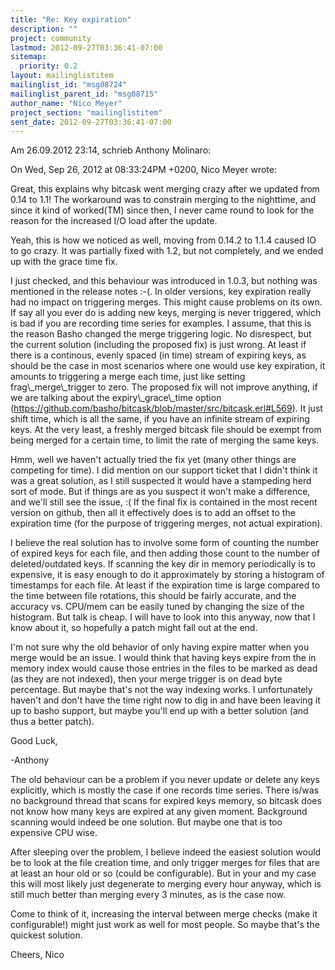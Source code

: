 ```yaml
---
title: "Re: Key expiration"
description: ""
project: community
lastmod: 2012-09-27T03:36:41-07:00
sitemap:
  priority: 0.2
layout: mailinglistitem
mailinglist_id: "msg08724"
mailinglist_parent_id: "msg08715"
author_name: "Nico Meyer"
project_section: "mailinglistitem"
sent_date: 2012-09-27T03:36:41-07:00
---
```


Am 26.09.2012 23:14, schrieb Anthony Molinaro:

On Wed, Sep 26, 2012 at 08:33:24PM +0200, Nico Meyer wrote:

Great, this explains why bitcask went merging crazy after we updated
from 0.14 to 1.1! The workaround was to constrain merging to the
nighttime, and since it kind of worked(TM) since then, I never came
round to look for the reason for the increased I/O load after the
update.

Yeah, this is how we noticed as well, moving from 0.14.2 to 1.1.4
caused IO to go crazy. It was partially fixed with 1.2, but not
completely, and we ended up with the grace time fix.


I just checked, and this behaviour was introduced in 1.0.3, but
nothing was mentioned in the release notes :-(. In older versions,
key expiration really had no impact on triggering merges. This might
cause problems on its own. If say all you ever do is adding new
keys, merging is never triggered, which is bad if you are recording
time series for examples.
I assume, that this is the reason Basho changed the merge triggering
logic. No disrespect, but the current solution (including the
proposed fix) is just wrong. At least if there is a continous,
evenly spaced (in time) stream of expiring keys, as should be the
case in most scenarios where one would use key expiration, it
amounts to triggering a merge each time, just like setting
frag\\_merge\\_trigger to zero.
The proposed fix will not improve anything, if we are talking about
the expiry\\_grace\\_time option
(https://github.com/basho/bitcask/blob/master/src/bitcask.erl#L569).
It just shift time, which is all the same, if you have an infinite
stream of expiring keys.
At the very least, a freshly merged bitcask file should be exempt
from being merged for a certain time, to limit the rate of merging
the same keys.

Hmm, well we haven't actually tried the fix yet (many other things
are competing for time). I did mention on our support ticket that
I didn't think it was a great solution, as I still suspected it
would have a stampeding herd sort of mode. But if things are as
you suspect it won't make a difference, and we'll still see the
issue, :(
If the final fix is contained in the most recent version on github, then 
all it effectively does is to add an offset to the expiration time (for 
the purpose of triggering merges, not actual expiration).

I believe the real solution has to involve some form of counting the
number of expired keys for each file, and then adding those count to
the number of deleted/outdated keys.
If scanning the key dir in memory periodically is to expensive, it
is easy enough to do it approximately by storing a histogram of
timestamps for each file. At least if the expiration time is large
compared to the time between file rotations, this should be fairly
accurate, and the accuracy vs. CPU/mem can be easily tuned by
changing the size of the histogram. But talk is cheap. I will have
to look into this anyway, now that I know about it, so hopefully a
patch might fall out at the end.

I'm not sure why the old behavior of only having expire matter when
you merge would be an issue. I would think that having keys expire
from the in memory index would cause those entries in the files to
be marked as dead (as they are not indexed), then your merge trigger
is on dead byte percentage. But maybe that's not the way indexing
works. I unfortunately haven't and don't have the time right now to
dig in and have been leaving it up to basho support, but maybe you'll
end up with a better solution (and thus a better patch).

Good Luck,

-Anthony

The old behaviour can be a problem if you never update or delete any 
keys explicitly, which is mostly the case if one records time series. 
There is/was no background thread that scans for expired keys memory, so 
bitcask does not know how many keys are expired at any given moment. 
Background scanning would indeed be one solution. But maybe one that is 
too expensive CPU wise.


After sleeping over the problem, I believe indeed the easiest solution 
would be to look at the file creation time, and only trigger merges for 
files that are at least an hour old or so (could be configurable). But 
in your and my case this will most likely just degenerate to merging 
every hour anyway, which is still much better than merging every 3 
minutes, as is the case now.


Come to think of it, increasing the interval between merge checks (make 
it configurable!) might just work as well for most people. So maybe 
that's the quickest solution.


Cheers,
Nico
